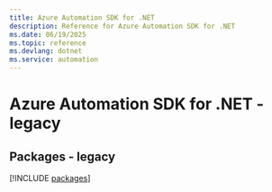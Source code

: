 ```yaml
---
title: Azure Automation SDK for .NET
description: Reference for Azure Automation SDK for .NET
ms.date: 06/19/2025
ms.topic: reference
ms.devlang: dotnet
ms.service: automation
---
```

# Azure Automation SDK for .NET - legacy
## Packages - legacy
[!INCLUDE [packages](automation-index.md)]
